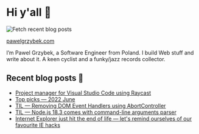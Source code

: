 # Hi y'all 👋

![Fetch recent blog posts](https://github.com/pawelgrzybek/pawelgrzybek/workflows/Fetch%20recent%20blog%20posts/badge.svg)

[pawelgrzybek.com](https://pawelgrzybek.com)

I’m Pawel Grzybek, a Software Engineer from Poland. I build Web stuff and write about it. A keen cyclist and a funky/jazz records collector.

## Recent blog posts 📝

<!-- FEED-START -->
- [Project manager for Visual Studio Code using Raycast](https://pawelgrzybek.com/project-manager-for-visual-studio-code-using-raycast/)
- [Top picks — 2022 June](https://pawelgrzybek.com/top-picks-2022-june/)
- [TIL — Removing DOM Event Handlers using AbortController](https://pawelgrzybek.com/til-removing-dom-event-handlers-using-abortcontroller/)
- [TIL — Node.js 18.3 comes with command-line arguments parser](https://pawelgrzybek.com/til-node-js-18-3-comes-with-command-line-arguments-parser/)
- [Internet Explorer just hit the end of life — let's remind ourselves of our favourite IE hacks](https://pawelgrzybek.com/internet-explorer-just-hit-the-end-of-life-lets-remind-ourselves-of-our-favourite-ie-hacks/)
<!-- FEED-END -->